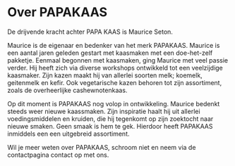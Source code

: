 # Over PAPAKAAS

De drijvende kracht achter PAPA KAAS is Maurice Seton.

Maurice is de eigenaar en bedenker van het merk PAPAKAAS. Maurice is een aantal jaren geleden gestart met kaasmaken met een doe-het-zelf pakketje. Eenmaal begonnen met kaasmaken, ging Maurice met veel passie verder. Hij heeft zich via diverse workshops ontwikkeld tot een veelzijdige kaasmaker. Zijn kazen maakt hij van allerlei soorten melk; koemelk, geitenmelk en kefir. Ook vegetarische kazen behoren tot zijn assortiment, zoals de overheerlijke cashewnotenkaas.

Op dit moment is PAPAKAAS nog volop in ontwikkeling. Maurice bedenkt steeds weer nieuwe kaassmaken. Zijn inspiratie haalt hij uit allerlei voedingsmiddelen en kruiden, die hij tegenkomt op zijn zoektocht naar nieuwe smaken. Geen smaak is hem te gek. Hierdoor heeft PAPAKAAS inmiddels een een uitgebreid assortiment.

Wil je meer weten over PAPAKAAS, schroom niet en neem via de contactpagina contact op met ons. 